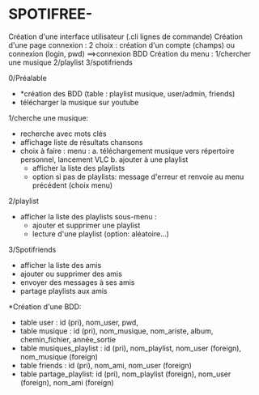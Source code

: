 # SPOTIFREE-
Création d'une interface utilisateur (.cli lignes de commande)
Création d'une page connexion : 2 choix : création d'un compte (champs) ou connexion (login, pwd) ==>connexion BDD
Création du menu : 1/chercher une musique  2/playlist  3/spotifriends

0/Préalable
- *création des BDD (table : playlist musique, user/admin, friends)
- télécharger la musique sur youtube

1/cherche une musique:
- recherche avec mots clés
- affichage liste de résultats chansons
- choix à faire : menu : 
  a. téléchargement musique vers répertoire personnel, lancement VLC
  b. ajouter à une playlist
    - afficher la liste des playlists
    - option si pas de playlists: message d'erreur et renvoie au menu précédent (choix menu)
  

2/playlist
- afficher la liste des playlists
sous-menu :
  - ajouter et supprimer une playlist
  - lecture d'une playlist (option: aléatoire...)
  
3/Spotifriends
- afficher la liste des amis
- ajouter ou supprimer des amis
- envoyer des messages à ses amis
- partage playlists aux amis


*Création d'une BDD: 
  - table user : id (pri), nom_user, pwd,
  - table musique : id (pri), nom_musique, nom_ariste, album, chemin_fichier, année_sortie
  - table musiques_playlist : id (pri), nom_playlist, nom_user (foreign), nom_musique (foreign) 
  - table friends : id (pri), nom_ami, nom_user (foreign)
  - table partage_playlist: id (pri), nom_playlist (foreign), nom_user (foreign), nom_ami (foreign)





